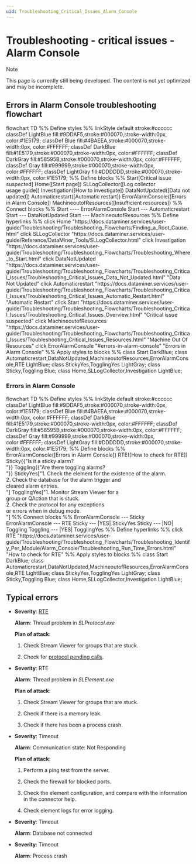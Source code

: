 ```yaml
---
uid: Troubleshooting_Critical_Issues_Alarm_Console
---
```


# Troubleshooting - critical issues - Alarm Console

> [!NOTE]
> This page is currently still being developed. The content is not yet optimized and may be incomplete.

## Errors in Alarm Console troubleshooting flowchart

<div class="mermaid">
flowchart TD
%% Define styles %%
linkStyle default stroke:#cccccc
classDef LightBlue fill:#9DDAF5,stroke:#000070,stroke-width:0px, color:#1E5179;
classDef Blue fill:#4BAEEA,stroke:#000070,stroke-width:0px, color:#FFFFFF;
classDef DarkBlue fill:#1E5179,stroke:#000070,stroke-width:0px, color:#FFFFFF;
classDef DarkGray fill:#58595B,stroke:#000070,stroke-width:0px, color:#FFFFFF;
classDef Gray fill:#999999,stroke:#000070,stroke-width:0px, color:#FFFFFF;
classDef LightGray fill:#DDDDDD,stroke:#000070,stroke-width:0px, color:#1E5179;
%% Define blocks %%
Start[Critical issue suspected]
Home([Start page])
SLLogCollector([Log collector <br> usage guide])
Investigation([How to investigate])
DataNotUpdated([Data not updated])
Automaticrestart([Automatic restart])
ErrorAlarmConsole([Errors in Alarm Console])
MachineoutofResources([Insufficient resources])
%% Connect blocks %%
Start ---- ErrorAlarmConsole
Start --- Automaticrestart
Start --- DataNotUpdated
Start --- MachineoutofResources
%% Define hyperlinks %%
click Home "https://docs.dataminer.services/user-guide/Troubleshooting/Troubleshooting_Flowcharts/Finding_a_Root_Cause.html"
click SLLogCollector "https://docs.dataminer.services/user-guide/Reference/DataMiner_Tools/SLLogCollector.html"
click Investigation "https://docs.dataminer.services/user-guide/Troubleshooting/Troubleshooting_Flowcharts/Troubleshooting_Where_to_Start.html"
click DataNotUpdated "https://docs.dataminer.services/user-guide/Troubleshooting/Troubleshooting_Flowcharts/Troubleshooting_Critical_Issues/Troubleshooting_Critical_Issues_Data_Not_Updated.html" "Data Not Updated"
click Automaticrestart "https://docs.dataminer.services/user-guide/Troubleshooting/Troubleshooting_Flowcharts/Troubleshooting_Critical_Issues/Troubleshooting_Critical_Issues_Automatic_Restart.html" "Automatic Restart"
click Start "https://docs.dataminer.services/user-guide/Troubleshooting/Troubleshooting_Flowcharts/Troubleshooting_Critical_Issues/Troubleshooting_Critical_Issues_Overview.html" "Critical issue suspected"
click MachineoutofResources "https://docs.dataminer.services/user-guide/Troubleshooting/Troubleshooting_Flowcharts/Troubleshooting_Critical_Issues/Troubleshooting_Critical_Issues_Resources.html" "Machine Out Of Resources"
click ErrorAlarmConsole "#errors-in-alarm-console" "Errors in Alarm Console"
%% Apply styles to blocks %%
class Start DarkBlue;
class Automaticrestart,DataNotUpdated,MachineoutofResources,ErrorAlarmConsole,RTE LightBlue;
class StickyYes,TogglingYes LightGray;
class Sticky,Toggling Blue;
class Home,SLLogCollector,Investigation LightBlue;
</div>

### Errors in Alarm Console

<div class="mermaid">
flowchart TD
%% Define styles %%
linkStyle default stroke:#cccccc
classDef LightBlue fill:#9DDAF5,stroke:#000070,stroke-width:0px, color:#1E5179;
classDef Blue fill:#4BAEEA,stroke:#000070,stroke-width:0px, color:#FFFFFF;
classDef DarkBlue fill:#1E5179,stroke:#000070,stroke-width:0px, color:#FFFFFF;
classDef DarkGray fill:#58595B,stroke:#000070,stroke-width:0px, color:#FFFFFF;
classDef Gray fill:#999999,stroke:#000070,stroke-width:0px, color:#FFFFFF;
classDef LightGray fill:#DDDDDD,stroke:#000070,stroke-width:0px, color:#1E5179;
%% Define blocks %%
ErrorAlarmConsole([Errors in Alarm Console])
RTE([How to check for RTE])
Sticky{{"Is it a sticky alarm? <br/> "}}
Toggling{{"Are there toggling alarms? <br/> "}}
StickyYes["1. Check the element for the existence of the alarm.<br/> 2. Check the database for the alarm trigger and <br/>cleared alarm entries.<br/> "]
TogglingYes["1. Monitor Stream Viewer for a <br/>group or QAction that is stuck.<br/> 2. Check the protocol for any exceptions <br/>or errors when in debug mode.<br/> "]
%% Connect blocks %%
ErrorAlarmConsole --- Sticky
ErrorAlarmConsole --- RTE
Sticky --- |YES| StickyYes
Sticky --- |NO| Toggling
Toggling --- |YES| TogglingYes
%% Define hyperlinks %%
click RTE "https://docs.dataminer.services/user-guide/Troubleshooting/Troubleshooting_Flowcharts/Troubleshooting_Identify_Per_Module/Alarm_Console/Troubleshooting_Run_Time_Errors.html" "How to check for RTE"
%% Apply styles to blocks %%
class Start DarkBlue;
class Automaticrestart,DataNotUpdated,MachineoutofResources,ErrorAlarmConsole,RTE LightBlue;
class StickyYes,TogglingYes LightGray;
class Sticky,Toggling Blue;
class Home,SLLogCollector,Investigation LightBlue;
</div>

## Typical errors

- **Severity**: [RTE](xref:Protocol_thread_run_time_errors_use_cases)

  **Alarm**: Thread problem in *SLProtocol.exe*

  **Plan of attack**:

  1. Check Stream Viewer for groups that are stuck.

  1. Check for [protocol pending calls](xref:How_to_retrieve_protocol_pending_calls).

- **Severity**: RTE

  **Alarm**: Thread problem in *SLElement.exe*

  **Plan of attack**:

  1. Check Stream Viewer for groups that are stuck.

  1. Check if there is a memory leak.

  1. Check if there has been a process crash.

- **Severity**: Timeout

  **Alarm**: Communication state: Not Responding

  **Plan of attack**:

  1. Perform a ping test from the server.

  1. Check the firewall for blocked ports.

  1. Check the element configuration, and compare with the information in the connector help.

  1. Check element logs for error logging.

- **Severity**: Timeout

  **Alarm**: Database not connected

- **Severity**: Timeout

  **Alarm**: Process crash
